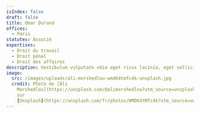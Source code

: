 ```yaml
---
isIndex: false
draft: false
title: Omar Durand
offices:
  - Paris
statutes: Associé
expertises:
  - Droit du travail
  - Droit pénal
  - Droit des affaires
description: Vestibulum vulputate odio eget risus lacinia, eget sollicitudin lectus dictum.
image:
  src: /images/uploads/ali-morshedlou-wmd64tmfc4k-unsplash.jpg
  credit: Photo de [Ali
    Morshedlou](https://unsplash.com/@alimorshedlou?utm_source=unsplash&utm_medium=referral&utm_content=creditCopyText)
    sur
    [Unsplash](https://unsplash.com/fr/photos/WMD64tMfc4k?utm_source=unsplash&utm_medium=referral&utm_content=creditCopyText)
---
```

